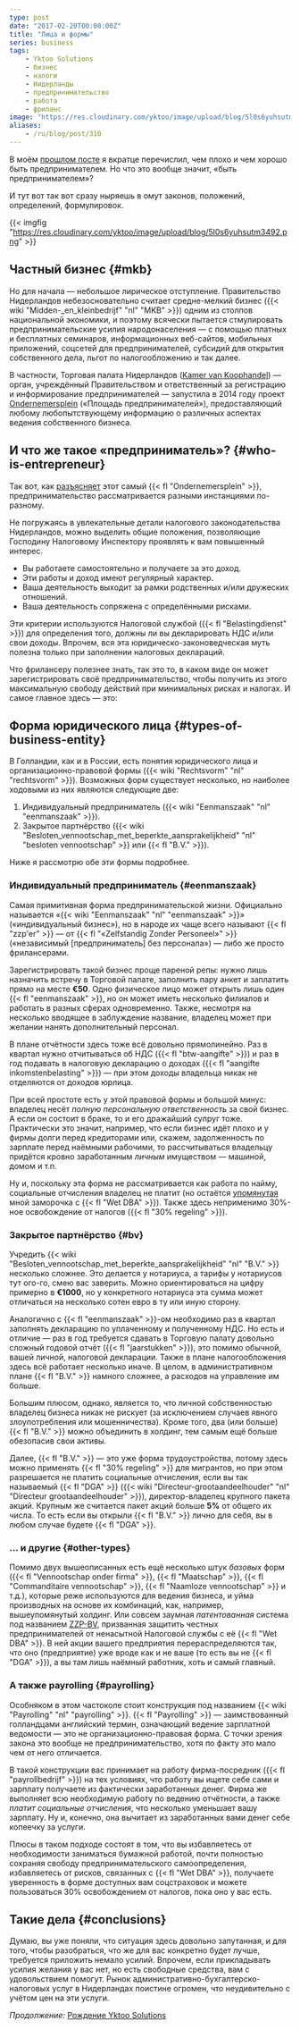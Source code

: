 ```yaml
---
type: post
date: "2017-02-20T00:00:00Z"
title: "Лица и формы"
series: business
tags:
    - Yktoo Solutions
    - бизнес
    - налоги
    - Нидерланды
    - предпринимательство
    - работа
    - фриланс
image: "https://res.cloudinary.com/yktoo/image/upload/blog/5l0s6yuhsutm3492.png"
aliases:
    - /ru/blog/post/310
---
```


В моём [прошлом посте](0309) я вкратце перечислил, чем плохо и чем хорошо быть предпринимателем. Но что это вообще значит, «быть предпринимателем»?

И тут вот так вот сразу ныряешь в омут законов, положений, определений, формулировок.

<!--more-->

{{< imgfig "https://res.cloudinary.com/yktoo/image/upload/blog/5l0s6yuhsutm3492.png" >}}

## Частный бизнес {#mkb}

Но для начала — небольшое лирическое отступление. Правительство Нидерландов небезосновательно считает средне-мелкий бизнес ({{< wiki "Midden-_en_kleinbedrijf" "nl" "MKB" >}}) одним из столпов национальной экономики, и поэтому всячески пытается стмулировать предпринимательские усилия народонаселения — с помощью платных и бесплатных семинаров, информационных веб-сайтов, мобильных приложений, соцсетей для предпринимателей, субсидий для открытия собственного дела, льгот по налогообложению и так далее.

В частности, Торговая палата Нидерландов ([Kamer van Koophandel](https://www.kvk.nl/)) — орган, учреждённый Правительством и ответственный за регистрацию и информирование предпринимателей — запустила в 2014 году проект [Ondernemersplein](http://www.ondernemersplein.nl/) («Площадь предпринимателей»), предоставляющий любому любопытствующему информацию о различных аспектах ведения собственного бизнеса.

## И что же такое «предприниматель»? {#who-is-entrepreneur}

Так вот, как [разъясняет](http://www.ondernemersplein.nl/ondernemen/bedrijf-starten/situatie-ik-wil-weten-of-ik-ondernemer-ben/) этот самый {{< fl "Ondernemersplein" >}}, предпринимательство рассматривается разными инстанциями по-разному.

Не погружаясь в увлекательные детали налогового законодательства Нидерландов, можно выделить общие положения, позволяющие Господину Налоговому Инспектору проявлять к вам повышенный интерес.

* Вы работаете самостоятельно и получаете за это доход.
* Эти работы и доход имеют регулярный характер.
* Ваша деятельность выходит за рамки родственных и/или дружеских отношений.
* Ваша деятельность сопряжена с определёнными рисками.

Эти критерии используются Налоговой службой ({{< fl "Belastingdienst" >}}) для определения того, должны ли вы декларировать НДС и/или свои доходы. Впрочем, вся эта юридическо-законоведческая муть полезна только при заполнении налоговых деклараций.

Что фрилансеру полезнее знать, так это то, в каком виде он может зарегистрировать своё предпринимательство, чтобы получить из этого максимальную свободу действий при минимальных рисках и налогах. И самое главное здесь — это:

## Форма юридического лица {#types-of-business-entity}

В Голландии, как и в России, есть понятия юридического лица и организационно-правовой формы ({{< wiki "Rechtsvorm" "nl" "rechtsvorm" >}}). Возможных форм существует несколько, но наиболее ходовыми из них являются следующие две:

1. Индивидуальный предприниматель ({{< wiki "Eenmanszaak" "nl" "eenmanszaak" >}}).
2. Закрытое партнёрство ({{< wiki "Besloten_vennootschap_met_beperkte_aansprakelijkheid" "nl" "besloten vennootschap" >}} или {{< fl "B.V." >}}).

Ниже я рассмотрю обе эти формы подробнее.

### Индивидуальный предприниматель {#eenmanszaak}

Самая примитивная форма предпринимательской жизни. Официально называется «{{< wiki "Eenmanszaak" "nl" "eenmanszaak" >}}» («индивидуальный бизнес»), но в народе их чаще всего называют {{< fl "zzp'er" >}} — от {{< fl "«Zelfstandig Zonder Personeel»" >}} («независимый [предприниматель] без персонала») — либо же просто фрилансерами.

Зарегистрировать такой бизнес проще пареной репы: нужно лишь назначить встречу в Торговой палате, заполнить пару анкет и заплатить прямо на месте **€50**. Одно физическое лицо может открыть лишь один {{< fl "eenmanszaak" >}}, но он может иметь несколько филиалов и работать в разных сферах одновременно. Также, несмотря на несколько вводящее в заблуждение название, владелец может при желании нанять дополнительный персонал.

В плане отчётности здесь тоже всё довольно прямолинейно. Раз в квартал нужно отчитываться об НДС ({{< fl "btw-aangifte" >}}) и раз в год подавать в налоговую декларацию о доходах ({{< fl "aangifte inkomstenbelasting" >}}) — при этом доходы владельца никак не отделяются от доходов юрлица.

При всей простоте есть у этой правовой формы и большой минус: владелец несёт *полную персональную ответственность* за свой бизнес. А если он состоит в браке, то и его дражайший супруг тоже. Практически это значит, например, что если бизнес идёт плохо и у фирмы долги перед кредиторами или, скажем, задолженность по зарплате перед наёмными рабочими, то рассчитываться владельцу придётся кровно заработанным *личным* имуществом — машиной, домом и т.п.

Ну и, поскольку эта форма не рассматривается как работа по найму, социальные отчисления владелец не платит (но остаётся [упомянутая](0309#contra) мной заморочка с {{< fl "Wet DBA" >}}). Также здесь неприменимо 30%-ное освобождение от налогов ({{< fl "30% regeling" >}}).

### Закрытое партнёрство {#bv}

Учредить {{< wiki "Besloten_vennootschap_met_beperkte_aansprakelijkheid" "nl" "B.V." >}} несколько сложнее. Это делается у нотариуса, а тарифы у нотариусов тут ого-го, смею вас заверить. Можно ориентироваться на цифру примерно в **€1000**, но у конкретного нотариуса эта сумма может отличаться на несколько сотен евро в ту или иную сторону.

Аналогично с {{< fl "eenmanszaak" >}}-ом необходимо раз в квартал заполнять декларацию по уплаченному и полученному НДС. Но есть и отличие — раз в год требуется сдавать в Торговую палату довольно сложный годовой отчёт ({{< fl "jaarstukken" >}}), это помимо обычной, вашей личной, налоговой декларации. Также в плане налогообложения здесь всё работает несколько иначе. В целом, в административном плане {{< fl "B.V." >}} намного сложнее, а расходов на управление им больше.

Большим плюсом, однако, является то, что личной собственностью владелец бизнеса никак не рискует (за исключением случаев явного злоупотребления или мошенничества). Кроме того, два (или больше) {{< fl "B.V." >}} можно объединить в холдинг, тем самым ещё больше обезопасив свои активы.

Далее, {{< fl "B.V." >}} — это уже форма трудоустройства, потому здесь можно применять {{< fl "30% regeling" >}} для мигрантов, но при этом разрешается не платить социальные отчисления, если вы так называемый {{< fl "DGA" >}} ({{< wiki "Directeur-grootaandeelhouder" "nl" "Directeur grootaandeelhouder" >}}), директор-владелец крупного пакета акций. Крупным же считается пакет акций больше **5%** от общего их числа. То есть если вы открыли {{< fl "B.V." >}} лично для себя, вы в любом случае будете {{< fl "DGA" >}}.

### … и другие {#other-types}

Помимо двух вышеописанных есть ещё несколько штук *базовых* форм ({{< fl "Vennootschap onder firma" >}}, {{< fl "Maatschap" >}}, {{< fl "Commanditaire vennootschap" >}}, {{< fl "Naamloze vennootschap" >}} и т.д.), которые реже используются для ведения бизнеса, и уйма производных на основе их комбинаций, как, например, вышеупомянутый холдинг. Или совсем заумная *патентованная* система под названием [ZZP-BV](http://zzp-bv.nu/), призванная защитить честных предпринимателей от ненасытной Налоговой службы с её {{< fl "Wet DBA" >}}. В ней акции вашего предприятия перераспределяются так, что оно (предприятие) уже вроде как и не ваше (то есть вы не {{< fl "DGA" >}}), а вы там лишь наёмный работник, хоть и самый главный.

### А также payrolling {#payrolling}

Особняком в этом частоколе стоит конструкция под названием {{< wiki "Payrolling" "nl" "payrolling" >}}. {{< fl "Payrolling" >}} — заимствованный голландцами английский термин, означающий ведение зарплатной ведомости — это не организационно-правовая форма. С точки зрения закона это вообще не предпринимательство, хотя по факту это мало чем от него отличается.

В такой конструкции вас принимает на работу фирма-посредник ({{< fl "payrollbedrijf" >}}) на тех условиях, что работу вы ищете себе сами и зарплату получаете из фактически заработанных денег. Фирма же выполняет всю необходимую работу по ведению отчётности, а также *платит социальные отчисления*, что несколько уменьшает вашу зарплату. Ну и, конечно, она вычитает из заработанных вами денег себе копеечку за услуги.

Плюсы в таком подходе состоят в том, что вы избавляетесь от необходимости заниматься бумажной работой, почти полностью сохраняя свободу предпринимательского самоопределения, избавляетесь от рисков, связанных с {{< fl "Wet DBA" >}}, получаете уверенность в форме доступных вам соцстраховок и можете пользоваться 30% освобождением от налогов, пока оно у вас есть.

## Такие дела {#conclusions}

Думаю, вы уже поняли, что ситуация здесь довольно запутанная, и для того, чтобы разобраться, что же для вас конкретно будет лучше, требуется приложить немало усилий. Впрочем, если прикладывать усилия желания у вас нет, но есть свободные средства, вам с удовольствием помогут. Рынок административно-бухгалтерско-налоговых услуг в Нидерландах поистине огромен, что неудивительно с учётом цен на эти услуги.

*Продолжение:* [Рождение Yktoo Solutions](0311)
